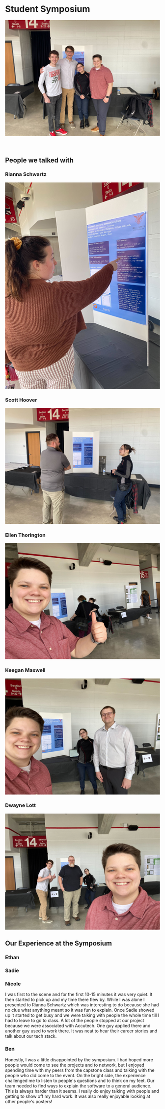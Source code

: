 # Student Symposium

<img src="images/6.jpg">

<br>
<br>
<br>

## People we talked with

### Rianna Schwartz

<img src="images/1.jpg"><br>

### Scott Hoover

<img src="images/2.jpg"><br>

### Ellen Thorington

<img src="images/3.jpg"><br>

### Keegan Maxwell

<img src="images/4.jpg"><br>

### Dwayne Lott

<img src="images/5.jpg"><br>

## Our Experience at the Symposium

### Ethan

### Sadie

### Nicole

I was first to the scene and for the first 10-15 minutes it was very quiet. It then started to pick up and my time there flew by. While I was alone I presented to Rianna Schwartz which was interesting to do because she had no clue what anything meant so it was fun to explain. Once Sadie showed up it started to get busy and we were talking with people the whole time till I had to leave to go to class. A lot of the people stopped at our project because we were associated with Accutech. One guy applied there and another guy used to work there. It was neat to hear their career stories and talk about our tech stack. 

### Ben

Honestly, I was a little disappointed by the symposium. I had hoped more people would come to see the projects and to network, but I enjoyed spending time with my peers from the capstone class and talking with the people who did come to the event. On the bright side, the experience challenged me to listen to people's questions and to think on my feet. Our team needed to find ways to explain the software to a general audience. This is always harder than it seems. I really do enjoy talking with people and getting to show off my hard work. It was also really enjoyable looking at other people's posters! 
